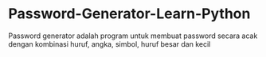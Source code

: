 # Password-Generator-Learn-Python
Password generator adalah program untuk membuat password secara acak dengan kombinasi huruf, angka, simbol, huruf besar dan kecil
